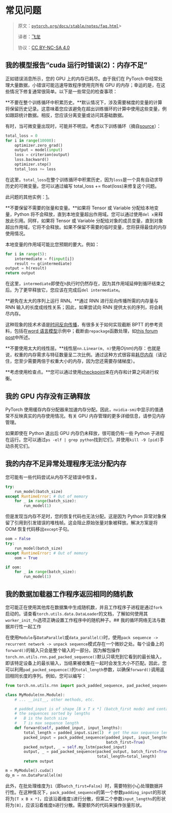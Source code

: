 # 常见问题

> 原文：[`pytorch.org/docs/stable/notes/faq.html`](https://pytorch.org/docs/stable/notes/faq.html)> 
>
> 译者：[飞龙](https://github.com/wizardforcel)
>
> 协议：[CC BY-NC-SA 4.0](http://creativecommons.org/licenses/by-nc-sa/4.0/)


## 我的模型报告“cuda 运行时错误(2)：内存不足”

正如错误消息所示，您的 GPU 上的内存已耗尽。由于我们在 PyTorch 中经常处理大量数据，小错误可能迅速导致程序使用完所有 GPU 的内存；幸运的是，在这些情况下修复通常很简单。以下是一些常见的检查事项：

**不要在整个训练循环中积累历史。**默认情况下，涉及需要梯度的变量的计算将保留历史记录。这意味着您应该避免在超出训练循环的计算中使用这些变量，例如跟踪统计数据。相反，您应该分离变量或访问其基础数据。

有时，当可微变量出现时，可能并不明显。考虑以下训练循环（摘自[source](https://discuss.pytorch.org/t/high-memory-usage-while-training/162)）：

```py
total_loss = 0
for i in range(10000):
    optimizer.zero_grad()
    output = model(input)
    loss = criterion(output)
    loss.backward()
    optimizer.step()
    total_loss += loss 
```

在这里，`total_loss`在整个训练循环中积累历史，因为`loss`是一个具有自动求导历史的可微变量。您可以通过编写 total_loss += float(loss)来修复这个问题。

此问题的其他实例：[1](https://discuss.pytorch.org/t/resolved-gpu-out-of-memory-error-with-batch-size-1/3719)。

**不要保留不需要的张量和变量。**如果将 Tensor 或 Variable 分配给本地变量，Python 将不会释放，直到本地变量超出作用域。您可以通过使用`del x`来释放此引用。同样，如果将 Tensor 或 Variable 分配给对象的成员变量，直到对象超出作用域，它将不会释放。如果不保留不需要的临时变量，您将获得最佳的内存使用情况。

本地变量的作用域可能比您预期的要大。例如：

```py
for i in range(5):
    intermediate = f(input[i])
    result += g(intermediate)
output = h(result)
return output 
```

在这里，`intermediate`即使在`h`执行时仍然存在，因为其作用域延伸到循环结束之后。为了更早释放它，您应该在完成后`del intermediate`。

**避免在太大的序列上运行 RNN。**通过 RNN 进行反向传播所需的内存量与 RNN 输入的长度成线性关系；因此，如果尝试向 RNN 提供太长的序列，将会耗尽内存。

这种现象的技术术语是[时间反向传播](https://en.wikipedia.org/wiki/Backpropagation_through_time)，有很多关于如何实现截断 BPTT 的参考资料，包括在[word 语言模型](https://github.com/pytorch/examples/tree/master/word_language_model)示例中；截断由`repackage`函数处理，如[this forum post](https://discuss.pytorch.org/t/help-clarifying-repackage-hidden-in-word-language-model/226)中所述。

**不要使用太大的线性层。**线性层`nn.Linear(m, n)`使用$O(nm)$内存：也就是说，权重的内存需求与特征数量呈二次比例。通过这种方式很容易[耗尽内存](https://github.com/pytorch/pytorch/issues/958)（请记住，您至少需要两倍于权重大小的内存，因为您还需要存储梯度）。

**考虑使用检查点。**您可以通过使用[checkpoint](https://pytorch.org/docs/stable/checkpoint.html)来在内存和计算之间进行权衡。

## 我的 GPU 内存没有正确释放

PyTorch 使用缓存内存分配器来加速内存分配。因此，`nvidia-smi`中显示的值通常不反映真实的内存使用情况。有关 GPU 内存管理的更多详细信息，请参见内存管理。

如果即使在 Python 退出后 GPU 内存仍未释放，很可能仍有一些 Python 子进程在运行。您可以通过`ps -elf | grep python`找到它们，并使用`kill -9 [pid]`手动杀死它们。

## 我的内存不足异常处理程序无法分配内存

您可能有一些代码尝试从内存不足错误中恢复。

```py
try:
    run_model(batch_size)
except RuntimeError: # Out of memory
    for _ in range(batch_size):
        run_model(1) 
```

但是发现当内存不足时，您的恢复代码也无法分配。这是因为 Python 异常对象保留了引用到引发错误的堆栈帧。这会阻止原始张量对象被释放。解决方案是将 OOM 恢复代码移出`except`子句。

```py
oom = False
try:
    run_model(batch_size)
except RuntimeError: # Out of memory
    oom = True

if oom:
    for _ in range(batch_size):
        run_model(1) 
```

## 我的数据加载器工作程序返回相同的随机数

您可能正在使用其他库在数据集中生成随机数，并且工作程序子进程是通过`fork`启动的。请查看`torch.utils.data.DataLoader`的文档，了解如何使用其`worker_init_fn`选项正确设置工作程序中的随机种子。## 我的循环网络无法与数据并行性一起工作

在使用`Module`与`DataParallel`或`data_parallel()`时，使用`pack sequence -> recurrent network -> unpack sequence`模式存在一个微妙之处。每个设备上的`forward()`的输入只会是整个输入的一部分。因为解包操作`torch.nn.utils.rnn.pad_packed_sequence()`默认只填充到它看到的最长输入，即该特定设备上的最长输入，当结果被收集在一起时会发生大小不匹配。因此，您可以利用`pad_packed_sequence()`的`total_length`参数，以确保`forward()`调用返回相同长度的序列。例如，您可以编写：

```py
from torch.nn.utils.rnn import pack_padded_sequence, pad_packed_sequence

class MyModule(nn.Module):
    # ... __init__, other methods, etc.

    # padded_input is of shape [B x T x *] (batch_first mode) and contains
    # the sequences sorted by lengths
    #   B is the batch size
    #   T is max sequence length
    def forward(self, padded_input, input_lengths):
        total_length = padded_input.size(1)  # get the max sequence length
        packed_input = pack_padded_sequence(padded_input, input_lengths,
                                            batch_first=True)
        packed_output, _ = self.my_lstm(packed_input)
        output, _ = pad_packed_sequence(packed_output, batch_first=True,
                                        total_length=total_length)
        return output

m = MyModule().cuda()
dp_m = nn.DataParallel(m) 
```

此外，在批处理维度为`1`（即`batch_first=False`）时，需要特别小心处理数据并行性。在这种情况下，`pack_padded_sequence`的第一个参数`padding_input`的形状将为`[T x B x *]`，应该沿着维度`1`进行分散，但第二个参数`input_lengths`的形状将为`[B]`，应该沿着维度`0`进行分散。需要额外的代码来操作张量形状。
